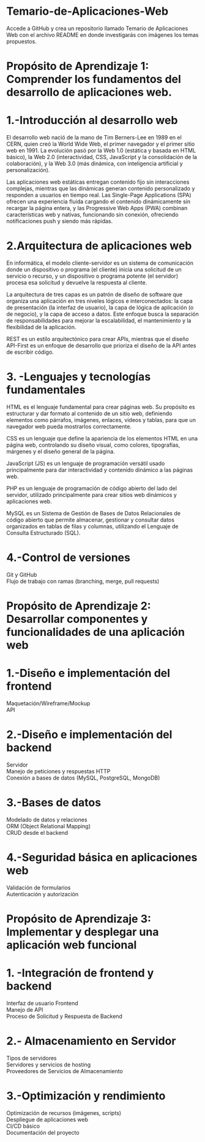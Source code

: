 # Temario-de-Aplicaciones-Web
Accede a GitHub y crea un repositorio llamado Temario de Aplicaciones Web con el archivo README en donde investigarás con imágenes los temas propuestos.

# Propósito de Aprendizaje 1: Comprender los fundamentos del desarrollo de aplicaciones web.  
# 1.-Introducción al desarrollo web 
El desarrollo web nació de la mano de Tim Berners-Lee en 1989 en el CERN, quien creó la World Wide Web, el primer navegador y el primer sitio web en 1991. La evolución pasó por la Web 1.0 (estática y basada en HTML básico), la Web 2.0 (interactividad, CSS, JavaScript y la consolidación de la colaboración), y la Web 3.0 (más dinámica, con inteligencia artificial y personalización).  

Las aplicaciones web estáticas entregan contenido fijo sin interacciones complejas, mientras que las dinámicas generan contenido personalizado y responden a usuarios en tiempo real. Las Single-Page Applications (SPA) ofrecen una experiencia fluida cargando el contenido dinámicamente sin recargar la página entera, y las Progressive Web Apps (PWA) combinan características web y nativas, funcionando sin conexión, ofreciendo notificaciones push y siendo más rápidas.  
 
# 2.Arquitectura de aplicaciones web  
En informática, el modelo cliente-servidor es un sistema de comunicación donde un dispositivo o programa (el cliente) inicia una solicitud de un servicio o recurso, y un dispositivo o programa potente (el servidor) procesa esa solicitud y devuelve la respuesta al cliente.  

La arquitectura de tres capas es un patrón de diseño de software que organiza una aplicación en tres niveles lógicos e interconectados: la capa de presentación (la interfaz de usuario), la capa de lógica de aplicación (o de negocio), y la capa de acceso a datos. Este enfoque busca la separación de responsabilidades para mejorar la escalabilidad, el mantenimiento y la flexibilidad de la aplicación.  

REST es un estilo arquitectónico para crear APIs, mientras que el diseño API-First es un enfoque de desarrollo que prioriza el diseño de la API antes de escribir código.  

# 3. -Lenguajes y tecnologías fundamentales  
HTML es el lenguaje fundamental para crear páginas web. Su propósito es estructurar y dar formato al contenido de un sitio web, definiendo elementos como párrafos, imágenes, enlaces, videos y tablas, para que un navegador web pueda mostrarlos correctamente.

CSS es un lenguaje que define la apariencia de los elementos HTML en una página web, controlando su diseño visual, como colores, tipografías, márgenes y el diseño general de la página.

JavaScript (JS) es un lenguaje de programación versátil usado principalmente para dar interactividad y contenido dinámico a las páginas web.

PHP es un lenguaje de programación de código abierto del lado del servidor, utilizado principalmente para crear sitios web dinámicos y aplicaciones web.

MySQL es un Sistema de Gestión de Bases de Datos Relacionales de código abierto que permite almacenar, gestionar y consultar datos organizados en tablas de filas y columnas, utilizando el Lenguaje de Consulta Estructurado (SQL).

# 4.-Control de versiones  
Git y GitHub  
Flujo de trabajo con ramas (branching, merge, pull requests)  

# Propósito de Aprendizaje 2: Desarrollar componentes y funcionalidades de una aplicación web  
# 1.-Diseño e implementación del frontend  
Maquetación/Wireframe/Mockup  
API  
# 2.-Diseño e implementación del backend  
Servidor  
Manejo de peticiones y respuestas HTTP  
Conexión a bases de datos (MySQL, PostgreSQL, MongoDB)  
# 3.-Bases de datos  
 Modelado de datos y relaciones  
ORM (Object Relational Mapping)  
CRUD desde el backend  
# 4.-Seguridad básica en aplicaciones web  
Validación de formularios  
Autenticación y autorización   

# Propósito de Aprendizaje 3: Implementar y desplegar una aplicación web funcional  
# 1. -Integración de frontend y backend  
Interfaz de usuario Frontend  
Manejo de API  
Proceso de Solicitud y Respuesta de Backend  

# 2.- Almacenamiento en Servidor  
Tipos de servidores   
Servidores y servicios de hosting   
Proveedores de Servicios de Almacenamiento  

# 3.-Optimización y rendimiento  
Optimización de recursos (imágenes, scripts)  
Despliegue de aplicaciones web  
CI/CD básico  
Documentación del proyecto  
